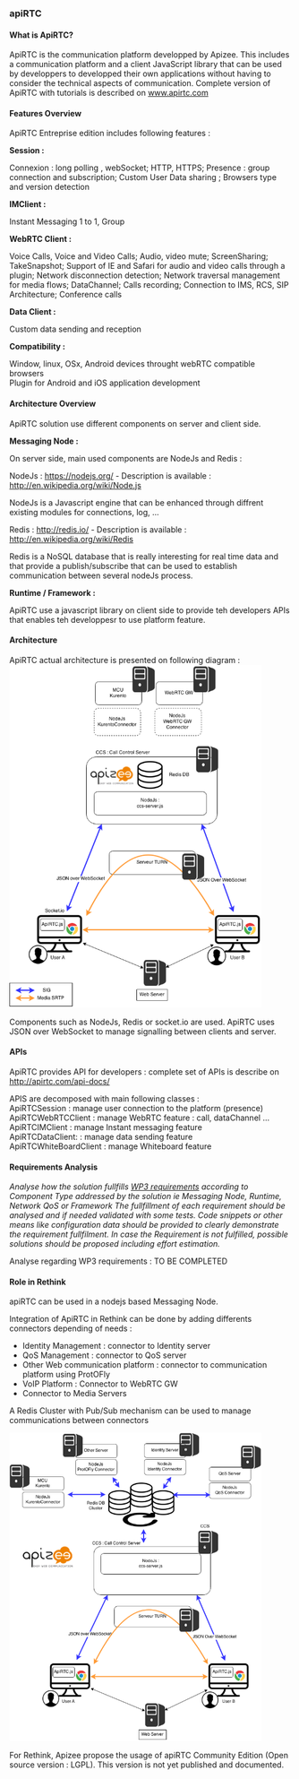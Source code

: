 ### apiRTC
#### What is ApiRTC?

ApiRTC is the communication platform developped by Apizee. This includes a communication platform and a client JavaScript library that can be used by developpers to developped their own applications without having to consider the technical aspects of communication. Complete version of ApiRTC with tutorials is described on www.apirtc.com

#### Features Overview

ApiRTC Entreprise edition includes following features :

**Session :**

  Connexion : long polling , webSocket; HTTP, HTTPS; Presence : group connection and subscription; Custom User Data sharing ; Browsers type and version detection<br/>

**IMClient :**

Instant Messaging 1 to 1, Group

**WebRTC Client :**

Voice Calls, Voice and Video Calls; Audio, video mute; ScreenSharing; TakeSnapshot; Support of IE and Safari for audio and video calls through a plugin; Network disconnection detection; Network traversal management for media flows; DataChannel; Calls recording; Connection to IMS, RCS, SIP Architecture; Conference calls<br/>

**Data Client :**

Custom data sending and reception

**Compatibility :**

Window, linux, OSx, Android devices throught webRTC compatible browsers<br/>
Plugin for Android and iOS application development


#### Architecture Overview

ApiRTC solution use different components on server and client side.

**Messaging Node :**

On server side, main used components are NodeJs and Redis :

  NodeJs : https://nodejs.org/ - Description is available : http://en.wikipedia.org/wiki/Node.js

NodeJs is a Javascript engine that can be enhanced through diffrent existing modules for connections, log, ... 

  Redis : http://redis.io/ - Description is available : http://en.wikipedia.org/wiki/Redis

Redis is a NoSQL database that is really interesting for real time data and that provide a publish/subscribe that can be used to establish communication between several nodeJs process.

**Runtime / Framework :** 

ApiRTC use a javascript library on client side to provide teh developers APIs that enables teh developpesr to use platform feature.

#### Architecture

ApiRTC actual architecture is presented on following diagram :
<img src="ApiRTC-ReTHINK.png" width="450">

Components such as NodeJs, Redis or socket.io are used.
ApiRTC uses JSON over WebSocket to manage signalling between clients and server.

#### APIs

ApiRTC provides API for developers : complete set of APIs is describe on http://apirtc.com/api-docs/

APIS are decomposed with main following classes :<br/>
ApiRTCSession : manage user connection to the platform (presence)<br/>
ApiRTCWebRTCClient : manage WebRTC feature : call, dataChannel ...<br/>
ApiRTCIMClient : manage Instant messaging feature<br/>
ApiRTCDataClient: : manage data sending feature<br/>
ApiRTCWhiteBoardClient : manage Whiteboard feature<br/>

#### Requirements Analysis

*Analyse how the solution fullfills [WP3 requirements](selection-criteria.md) according to Component Type addressed by the solution ie Messaging Node, Runtime, Network QoS or Framework*
*The fullfillment of each requirement should be analysed and if needed validated with some tests. Code snippets or other means like configuration data should be provided to clearly demonstrate the requirement fullfilment.
In case the Requirement is not fulfilled, possible solutions should be proposed including effort estimation.*


Analyse regarding WP3 requirements :
TO BE COMPLETED


#### Role in Rethink

apiRTC can be used in a nodejs based Messaging Node. 

Integration of ApiRTC in Rethink can be done by adding differents connectors depending of needs :
- Identity Management : connector to Identity server
- QoS Management : connector to QoS server
- Other Web communication platform : connector to communication platform using ProtOFly
- VoIP Platform : Connector to WebRTC GW 
- Connector to Media Servers

A Redis Cluster with Pub/Sub mechanism can be used to manage communications between connectors

<img src="ApiRTC-IntegrationInReTHINK.png" width="450">    


For Rethink, Apizee propose the usage of apiRTC Community Edition (Open source version : LGPL). This version is not yet published and documented.




